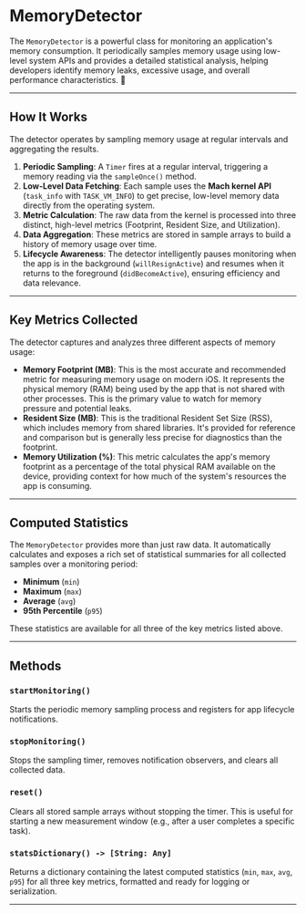 
# MemoryDetector

The `MemoryDetector` is a powerful class for monitoring an application's memory consumption. It periodically samples memory usage using low-level system APIs and provides a detailed statistical analysis, helping developers identify memory leaks, excessive usage, and overall performance characteristics. 🧠

---

## How It Works

The detector operates by sampling memory usage at regular intervals and aggregating the results.

1.  **Periodic Sampling**: A `Timer` fires at a regular interval, triggering a memory reading via the `sampleOnce()` method.
2.  **Low-Level Data Fetching**: Each sample uses the **Mach kernel API** (`task_info` with `TASK_VM_INFO`) to get precise, low-level memory data directly from the operating system.
3.  **Metric Calculation**: The raw data from the kernel is processed into three distinct, high-level metrics (Footprint, Resident Size, and Utilization).
4.  **Data Aggregation**: These metrics are stored in sample arrays to build a history of memory usage over time.
5.  **Lifecycle Awareness**: The detector intelligently pauses monitoring when the app is in the background (`willResignActive`) and resumes when it returns to the foreground (`didBecomeActive`), ensuring efficiency and data relevance.

---

## Key Metrics Collected

The detector captures and analyzes three different aspects of memory usage:

* **Memory Footprint (MB)**: This is the most accurate and recommended metric for measuring memory usage on modern iOS. It represents the physical memory (RAM) being used by the app that is not shared with other processes. This is the primary value to watch for memory pressure and potential leaks.
* **Resident Size (MB)**: This is the traditional Resident Set Size (RSS), which includes memory from shared libraries. It's provided for reference and comparison but is generally less precise for diagnostics than the footprint.
* **Memory Utilization (%)**: This metric calculates the app's memory footprint as a percentage of the total physical RAM available on the device, providing context for how much of the system's resources the app is consuming.

---

## Computed Statistics

The `MemoryDetector` provides more than just raw data. It automatically calculates and exposes a rich set of statistical summaries for all collected samples over a monitoring period:

* **Minimum** (`min`)
* **Maximum** (`max`)
* **Average** (`avg`)
* **95th Percentile** (`p95`)

These statistics are available for all three of the key metrics listed above.

---

## Methods

### `startMonitoring()`
Starts the periodic memory sampling process and registers for app lifecycle notifications.

### `stopMonitoring()`
Stops the sampling timer, removes notification observers, and clears all collected data.

### `reset()`
Clears all stored sample arrays without stopping the timer. This is useful for starting a new measurement window (e.g., after a user completes a specific task).

### `statsDictionary() -> [String: Any]`
Returns a dictionary containing the latest computed statistics (`min`, `max`, `avg`, `p95`) for all three key metrics, formatted and ready for logging or serialization.

---
